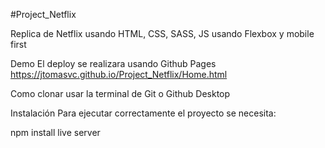 #Project_Netflix

Replica de Netflix usando HTML, CSS, SASS, JS usando Flexbox y mobile first

Demo
El deploy se realizara usando Github Pages https://jtomasvc.github.io/Project_Netflix/Home.html

Como clonar
usar la terminal de Git o Github Desktop

Instalación
Para ejecutar correctamente el proyecto se necesita:

npm install
live server
